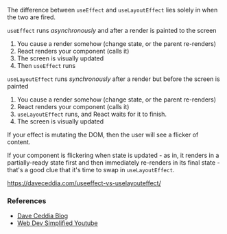 The difference between `useEffect` and `useLayoutEffect` lies solely in when the two are fired.

`useEffect` runs _asynchronously_ and after a render is painted to the screen

1. You cause a render somehow (change state, or the parent re-renders)
2. React renders your component (calls it)
3. The screen is visually updated
4. Then `useEffect` runs

`useLayoutEffect` runs _synchronously_ after a render but before the screen is painted

1. You cause a render somehow (change state, or the parent re-renders)
2. React renders your component (calls it)
3. `useLayoutEffect` runs, and React waits for it to finish.
4. The screen is visually updated

If your effect is mutating the DOM, then the user will see a flicker of content.

If your component is flickering when state is updated - as in, it renders in a
partially-ready state first and then immediately re-renders in its final state - that's a good clue that it's time to swap in `useLayoutEffect`.

https://daveceddia.com/useeffect-vs-uselayouteffect/

### **References**

- [Dave Ceddia Blog](https://daveceddia.com/useeffect-vs-uselayouteffect/)
- [Web Dev Simplified Youtube](https://www.youtube.com/watch?v=wU57kvYOxT4)
